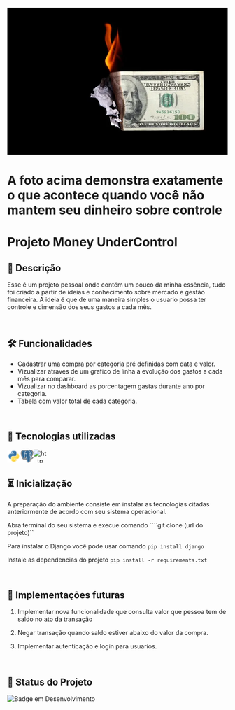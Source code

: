 
![Alt text](dolar.png)

# A foto acima demonstra exatamente o que acontece quando você não mantem seu dinheiro sobre controle

# Projeto Money UnderControl

## 📖  Descrição

Esse é um projeto pessoal onde contém um pouco da minha essência, tudo foi criado a partir de ideias e conhecimento sobre mercado e gestão financeira.
A ideia é que de uma maneira simples o usuario possa ter controle e dimensão dos seus gastos a cada mês.

<br/>

## 🛠️ Funcionalidades

- Cadastrar uma compra por categoria pré definidas com data e valor.
- Vizualizar através de um grafico de linha a evolução dos gastos a cada mês para comparar.
- Vizualizar no dashboard as porcentagem gastas durante ano por categoria.
- Tabela com valor total de cada categoria.
<br/>

## 📡 Tecnologias utilizadas 
<div align="center"> 

<img align="left" alt="python" height="30" width="30" src="https://raw.githubusercontent.com/devicons/devicon/master/icons/python/python-original.svg">
<img align="left" alt="Postgresql" height="30" width="30" src="https://raw.githubusercontent.com/devicons/devicon/master/icons/postgresql/postgresql-original.svg">
<img align="left" alt="http" height="30" width="30" src="https://user-images.githubusercontent.com/25181517/192107854-765620d7-f909-4953-a6da-36e1ef69eea6.png">
</div>
<br/><br/>

## ⏳ Inicialização

A preparação do ambiente consiste em instalar as tecnologias citadas anteriormente de acordo com seu sistema operacional.

Abra terminal do seu sistema e execue comando ````git clone (url do projeto)``

Para instalar o Django você pode usar comando ```pip install django```

Instale as dependencias do projeto ```pip install -r requirements.txt```


<br/>

## 🔮 Implementações futuras
1. Implementar nova funcionalidade que consulta valor que pessoa tem de saldo no ato da transação

2. Negar transação quando saldo estiver abaixo do valor da compra.

3. Implementar autenticação e login para usuarios.



<br/>

## 🔎 Status do Projeto

![Badge em Desenvolvimento](https://img.shields.io/badge/Status-Em%20Desenvolvimento-green)

<br/>